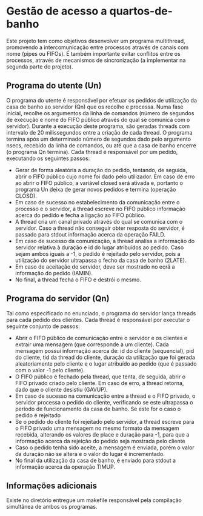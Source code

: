 ﻿# Gestão de acesso a quartos-de-banho

Este projeto tem como objetivos desenvolver um programa multithread, promovendo a intercomunicação entre processos através de canais com nome (pipes ou FIFOs). É também importante evitar conflitos entre os processos, através de mecanismos de sincronização (a implementar na segunda parte do projeto).

## Programa do utente (Un)

O programa do utente é responsável por efetuar os pedidos de utilização da casa de banho ao servidor (Qn) que os recolhe e processa.
Numa fase inicial, recolhe os argumentos da linha de comandos (número de segundos de execução e nome do FIFO público através do qual se comunica com o servidor).
Durante a execução deste programa, são geradas threads  com intervalo de 20 milissegundos entre a criação de cada thread. O programa termina após um determinado número de segundos dado pelo argumento nsecs, recebido da linha de comandos, ou até que a casa de banho encerre (o programa Qn termina).
Cada thread é responsável por um pedido, executando os seguintes passos:

- Gerar de forma aleatória a duração do pedido, tentando, de seguida, abrir o FIFO público cujo nome foi dado pelo utilizador. Em caso de erro ao abrir o FIFO público, a variável closed será ativada e, portanto o programa Un deixa de gerar novos pedidos e termina (operação CLOSD).
- Em caso de sucesso no estabelecimento da comunicação entre o processo e o servidor, a thread escreve no FIFO público informação acerca do pedido e fecha a ligação ao FIFO público.
- A thread cria um canal privado através do qual se comunica com o servidor. Caso a thread não conseguir obter resposta do servidor, é passado para stdout informação acerca da operação FAILD.
- Em caso de sucesso da comunicação, a thread analisa a informação do servidor relativa à duração e id do lugar atribuídos ao pedido. Caso sejam ambos iguais a -1, o pedido é rejeitado pelo servidor, pois a utilização do servidor ultrapassa o fecho da casa de banho (2LATE).
- Em caso de aceitação do servidor, deve ser mostrado no ecrã a informação do pedido (IAMIN).
- No final, a thread fecha o FIFO e destrói o mesmo.

## Programa do servidor (Qn)

Tal como especificado no enunciado, o programa do servidor lança threads para cada pedido dos clientes.
Cada thread é responsável por executar o seguinte conjunto de passos:

 - Abrir o FIFO público de comunicação entre o servidor e os clientes e extrair uma mensagem (que corresponde a um cliente). Cada mensagem possui informação acerca de: id do cliente (sequencial), pid do cliente, tid da thread do cliente, duração da utilização que foi gerada aleatoriamente pelo cliente e o lugar atribuído ao pedido (que é passado com o valor -1 pelo cliente).
 - O FIFO público é fechado pela thread, que tenta, de seguida, abrir o FIFO privado criado pelo cliente. Em caso de erro, a thread retorna, dado que o cliente desistiu (GAVUP).
 - Em caso de sucesso na comunicação entre a thread e o FIFO privado, o servidor processa o pedido do cliente, verificando se este ultrapassa o período de funcionamento da casa de banho. Se este for o caso o pedido é rejeitado
 - Se o pedido do cliente foi rejeitado pelo servidor, a thread escreve para o FIFO privado uma mensagem no mesmo formato da mensagem recebida, alterando os valores de place e duração para -1, para que a informação acerca da rejeição do pedido seja mostrada pelo cliente
 - Caso o pedido tenha sido aceite, a mensagem é enviada, porém o valor da duração não se altera e o valor do lugar é incrementado.
 - No final da utilização da casa de banho, é enviado para stdout a informação acerca da operação TIMUP.

## Informações adicionais

Existe no diretório entregue um makefile responsável pela compilação simultânea de ambos os programas.


